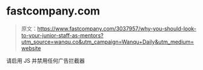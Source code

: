 # fastcompany.com

> 原文：<https://www.fastcompany.com/3037957/why-you-should-look-to-your-junior-staff-as-mentors?utm_source=wanqu.co&utm_campaign=Wanqu+Daily&utm_medium=website>

请启用 JS 并禁用任何广告拦截器